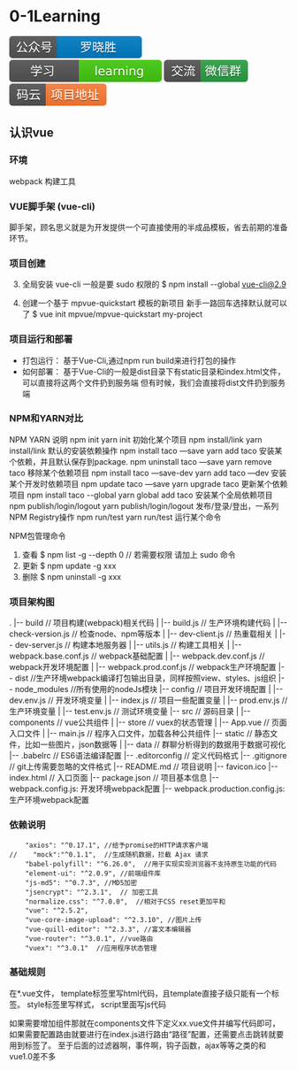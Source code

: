 # 0-1Learning

![alt text](../../static/common/svg/luoxiaosheng.svg "公众号")
![alt text](../../static/common/svg/luoxiaosheng_learning.svg "学习")
![alt text](../../static/common/svg/luoxiaosheng_wechat.svg "微信")
![alt text](../../static/common/svg/luoxiaosheng_gitee.svg "码云")


## 认识vue

### 环境
webpack 构建工具

### VUE脚手架 (vue-cli)
脚手架，顾名思义就是为开发提供一个可直接使用的半成品模板，省去前期的准备环节。

### 项目创建

3. 全局安装 vue-cli
一般是要 sudo 权限的
$ npm install --global vue-cli@2.9

4. 创建一个基于 mpvue-quickstart 模板的新项目
新手一路回车选择默认就可以了
$ vue init mpvue/mpvue-quickstart my-project


### 项目运行和部署
* 打包运行：
基于Vue-Cli,通过npm run build来进行打包的操作
* 如何部署：
基于Vue-Cli的一般是dist目录下有static目录和index.html文件，可以直接将这两个文件扔到服务端
但有时候，我们会直接将dist文件扔到服务端


### NPM和YARN对比
NPM	YARN	说明
npm init	yarn init	初始化某个项目
npm install/link	yarn install/link	默认的安装依赖操作
npm install taco —save	yarn add taco	安装某个依赖，并且默认保存到package.
npm uninstall taco —save	yarn remove taco	移除某个依赖项目
npm install taco —save-dev	yarn add taco —dev	安装某个开发时依赖项目
npm update taco —save	yarn upgrade taco	更新某个依赖项目
npm install taco --global	yarn global add taco	安装某个全局依赖项目
npm publish/login/logout	yarn publish/login/logout	发布/登录/登出，一系列NPM Registry操作
npm run/test	yarn run/test	运行某个命令

NPM包管理命令
1. 查看
$ npm list -g --depth 0  // 若需要权限 请加上 sudo 命令
2. 更新
$ npm update -g xxx
3. 删除
$ npm uninstall -g xxx


### 项目架构图
.
|-- build                            // 项目构建(webpack)相关代码
|   |-- build.js                     // 生产环境构建代码
|   |-- check-version.js             // 检查node、npm等版本
|   |-- dev-client.js                // 热重载相关
|   |-- dev-server.js                // 构建本地服务器
|   |-- utils.js                     // 构建工具相关
|   |-- webpack.base.conf.js         // webpack基础配置
|   |-- webpack.dev.conf.js          // webpack开发环境配置
|   |-- webpack.prod.conf.js         // webpack生产环境配置
|-- dist                             //生产环境webpack编译打包输出目录，同样按照view、styles、js组织
|-- node_modules                     //所有使用的nodeJs模块
|-- config                           // 项目开发环境配置
|   |-- dev.env.js                   // 开发环境变量
|   |-- index.js                     // 项目一些配置变量
|   |-- prod.env.js                  // 生产环境变量
|   |-- test.env.js                  // 测试环境变量
|-- src                              // 源码目录
|   |-- components                     // vue公共组件
|   |-- store                          // vuex的状态管理
|   |-- App.vue                        // 页面入口文件
|   |-- main.js                        // 程序入口文件，加载各种公共组件
|-- static                           // 静态文件，比如一些图片，json数据等
|   |-- data                           // 群聊分析得到的数据用于数据可视化
|-- .babelrc                         // ES6语法编译配置
|-- .editorconfig                    // 定义代码格式
|-- .gitignore                       // git上传需要忽略的文件格式
|-- README.md                        // 项目说明
|-- favicon.ico 
|-- index.html                       // 入口页面
|-- package.json                     // 项目基本信息
|-- webpack.config.js: 开发环境webpack配置
|-- webpack.production.config.js: 生产环境webpack配置


### 依赖说明
~~~~
    "axios": "^0.17.1", //给予promise的HTTP请求客户端
//    "mock":"^0.1.1",  //生成随机数据，拦截 Ajax 请求
    "babel-polyfill": "^6.26.0",  //用于实现实现浏览器不支持原生功能的代码
    "element-ui": "^2.0.9", //前端组件库
    "js-md5": "^0.7.3", //MD5加密
    "jsencrypt": "^2.3.1",  // 加密工具
    "normalize.css": "^7.0.0",  //相对于CSS reset更加平和
    "vue": "^2.5.2",
    "vue-core-image-upload": "^2.3.10", //图片上传
    "vue-quill-editor": "^2.3.3", //富文本编辑器
    "vue-router": "^3.0.1", //vue路由
    "vuex": "^3.0.1"  //应用程序状态管理
~~~~

### 基础规则
在*.vue文件，
template标签里写html代码，且template直接子级只能有一个标签。
style标签里写样式，
script里面写js代码

如果需要增加组件那就在components文件下定义xx.vue文件并编写代码即可，
如果需要配置路由就要进行在index.js进行路由“路径”配置，还需要点击跳转就要用到<router-link></router-link>标签了。
至于后面的过滤器啊，事件啊，钩子函数，ajax等等之类的和vue1.0差不多